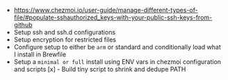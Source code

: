 - https://www.chezmoi.io/user-guide/manage-different-types-of-file/#populate-sshauthorized_keys-with-your-public-ssh-keys-from-github
- Setup ssh and ssh.d configurations
- Setup encryption for restricted files
- Configure setup to either be `arm` or standard and conditionally load what I install in Brewfile
- Setup a `minimal or full` install using ENV vars in chezmoi configuration and scripts
[x] - Build tiny script to shrink and dedupe PATH
